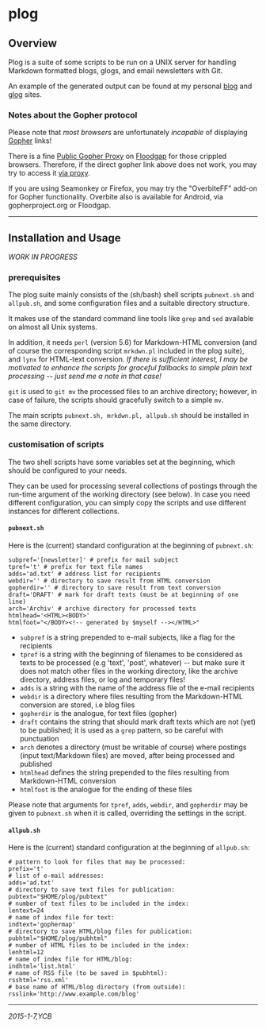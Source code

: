 # plog

## Overview

Plog is a suite of some scripts to be run on a UNIX server for handling
Markdown formatted blogs, glogs, and email newsletters with Git.

An example of the generated output can be found at my personal
[blog]( http://yargo.andropov.org/blog/list.html ) and
[glog]( gopher://sdf.org/1/users/yargo ) sites.

### Notes about the Gopher protocol

Please note that _most browsers_ are unfortunately _incapable_ of displaying
[Gopher]( http://gopherproject.org ) links!

There is a fine
[Public Gopher Proxy]( http://gopher.floodgap.com/gopher/ )
on [Floodgap]( http://www.floodgap.com ) for those crippled browsers.
Therefore, if the direct gopher link above does not work,
you may try to access it
[via proxy]( http://gopher.floodgap.com/gopher/gw.lite?sdf.org/1/users/yargo ).

If you are using Seamonkey or Firefox, you may try the "OverbiteFF" add-on
for Gopher functionality. Overbite also is available for Android, via gopherproject.org or Floodgap.

---

## Installation and Usage

_WORK IN PROGRESS_

### prerequisites

The plog suite mainly consists of the (sh/bash) shell scripts `pubnext.sh` and `allpub.sh`, and some configuration files and a suitable directory structure.

It makes use of the standard command line tools like `grep` and `sed` available on almost all Unix systems.

In addition, it needs `perl` (version 5.6) for Markdown-HTML conversion (and of course the corresponding script `mrkdwn.pl` included in the plog suite), and `lynx` for HTML-text conversion. _If there is sufficient interest, I may be motivated to enhance the scripts for graceful fallbacks to simple plain text processing -- just send me a note in that case!_

`git` is used to `git mv` the processed files to an archive directory; however, in case of failure, the scripts should gracefully switch to a simple `mv`.

The main scripts `pubnext.sh, mrkdwn.pl, allpub.sh` should
be installed in the same directory.

### customisation of scripts

The two shell scripts have some variables set at the
beginning, which should be configured to your needs.

They can be used for processing several collections of
postings through the run-time argument of the working
directory (see below). In case you need different
configuration, you can simply copy the scripts and use
different instances for different collections.

#### `pubnext.sh`

Here is the (current) standard configuration at the beginning
of `pubnext.sh`:

    subpref='[newsletter]' # prefix for mail subject
    tpref='t' # prefix for text file names
    adds='ad.txt' # address list for recipients
    webdir='' # directory to save result from HTML conversion
    gopherdir='' # directory to save result from text conversion
    draft='DRAFT' # mark for draft texts (must be at beginning of one line)
    arch='Archiv' # archive directory for processed texts
    htmlhead='<HTML><BODY>'
    htmlfoot="</BODY><!-- generated by $myself --></HTML>"

- `subpref` is a string prepended to e-mail subjects, like
  a flag for the recipients
- `tpref` is a string with the beginning of filenames to be
  considered as texts to be processed (e.g 'text', 'post',
  whatever) -- but make sure it does not match other files
  in the working directory, like the archive directory,
  address files, or log and temporary files!
- `adds` is a string with the name of the address file of
  the e-mail recipients
- `webdir` is a directory where files resulting from the
  Markdown-HTML conversion are stored, i.e blog files
- `gopherdir` is the analogue, for text files (gopher)
- `draft` contains the string that should mark draft texts
  which are not (yet) to be published; it is used as a
  `grep` pattern, so be careful with punctuation
- `arch` denotes a directory (must be writable of course)
  where postings (input text/Markdown files) are moved,
  after being processed and published
- `htmlhead` defines the string prepended to the files
  resulting from Markdown-HTML conversion
- `htmlfoot` is the analogue for the ending of these files

Please note that arguments for `tpref`, `adds`, `webdir`,
and `gopherdir` may be given to `pubnext.sh` when it is
called, overriding the settings in the script.

#### `allpub.sh`

Here is the (current) standard configuration at the beginning
of `allpub.sh`:

    # pattern to look for files that may be processed:
    prefix='t'
    # list of e-mail addresses:
    adds='ad.txt'
    # directory to save text files for publication:
    pubtext="$HOME/plog/pubtext"
    # number of text files to be included in the index:
    lentext=24
    # name of index file for text:
    indtext='gophermap'
    # directory to save HTML/blog files for publication:
    pubhtml="$HOME/plog/pubhtml"
    # number of HTML files to be included in the index:
    lenhtml=12
    # name of index file for HTML/blog:
    indhtml='list.html'
    # name of RSS file (to be saved in $pubhtml):
    rsshtml='rss.xml'
    # base name of HTML/blog directory (from outside):
    rsslink='http://www.example.com/blog'

---

_2015-1-7,YCB_